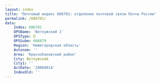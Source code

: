 ```yaml
---
layout: index
title: 'Почтовый индекс 606701: отделение почтовой связи Почты России'
permalink: /606701/
data:
    Index: 606701
    OPSName: 'Ветлужский 1'
    OPSType: О
    OPSSubm: 606879
    Region: 'Нижегородская область'
    Autonom: ''
    Area: 'Краснобаковский район'
    City: Ветлужский
    City1: ''
    ActDate: '20060914'
    IndexOld: ''
---
```

